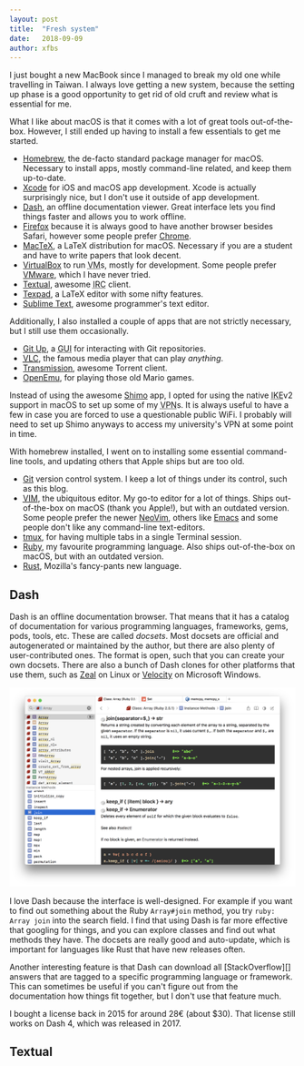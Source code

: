 ```yaml
---
layout: post
title:  "Fresh system"
date:   2018-09-09
author: xfbs
---
```


I just bought a new MacBook since I managed to break my old one while travelling in Taiwan. I always love getting a new system, because the setting up phase is a good opportunity to get rid of old cruft and review what is essential for me.

What I like about macOS is that it comes with a lot of great tools out-of-the-box. However, I still ended up having to install a few essentials to get me started.

- [Homebrew][], the de-facto standard package manager for macOS. Necessary to install apps, mostly command-line related, and keep them up-to-date.
- [Xcode][] for iOS and macOS app development. Xcode is actually surprisingly nice, but I don't use it outside of app development.
- [Dash][], an offline documentation viewer. Great interface lets you find things faster and allows you to work offline.
- [Firefox][] because it is always good to have another browser besides Safari, however some people prefer [Chrome][].
- [MacTeX][], a LaTeX distribution for macOS. Necessary if you are a student and have to write papers that look decent.
- [VirtualBox][] to run <abbr title="Virtual Machine">VM</abbr>s, mostly for development. Some people prefer [VMware][], which I have never tried.
- [Textual][], awesome <abbr title="Internet Relay Chat">IRC</abbr> client.
- [Texpad][], a LaTeX editor with some nifty features.
- [Sublime Text][], awesome programmer's text editor. 

Additionally, I also installed a couple of apps that are not strictly necessary, but I still use them occasionally.

- [Git Up][], a <abbr title="Guided User Interface">GUI</abbr> for interacting with Git repositories.
- [<abbr title="VideoLAN Client">VLC</abbr>][VLC], the famous media player that can play *anything*.
- [Transmission][], awesome Torrent client.
- [OpenEmu][], for playing those old Mario games.

Instead of using the awesome [Shimo][] app, I opted for using the native <abbr title="Internet Key Exchange">IKE</abbr>v2 support in macOS to set up some of my <abbr title="Virtual Private Network">VPN</abbr>s. It is always useful to have a few in case you are forced to use a questionable public WiFi. I probably will need to set up Shimo anyways to access my university's <abbr>VPN</abbr> at some point in time.

With homebrew installed, I went on to installing some essential command-line tools, and updating others that Apple ships but are too old.

- [Git][] version control system. I keep a lot of things under its control, such as this blog.
- [<abbr title="VI Improved">VIM</abbr>][VIM], the ubiquitous editor. My go-to editor for a lot of things. Ships out-of-the-box on macOS (thank you Apple!), but with an outdated version. Some people prefer the newer [NeoVim][], others like [Emacs][] and some people don't like any command-line text-editors.
- [tmux][], for having multiple tabs in a single Terminal session.
- [Ruby][], my favourite programming language. Also ships out-of-the-box on macOS, but with an outdated version.
- [Rust][], Mozilla's fancy-pants new language. 

## Dash

Dash is an offline documentation browser. That means that it has a catalog of documentation for various programming languages, frameworks, gems, pods, tools, etc. These are called *docsets*. Most docsets are official and autogenerated or maintained by the author, but there are also plenty of user-contributed ones. The format is open, such that you can create your own docsets. There are also a bunch of Dash clones for other platforms that use them, such as [Zeal][] on Linux or [Velocity][] on Microsoft Windows. 

![Dash](/assets/images/dash_app_screenshot.png)

I love Dash because the interface is well-designed. For example if you want to find out something about the Ruby `Array#join` method, you try `ruby: Array join` into the search field. I find that using Dash is far more effective that googling for things, and you can explore classes and find out what methods they have. The docsets are really good and auto-update, which is important for languages like Rust that have new releases often.

Another interesting feature is that Dash can download all [StackOverflow][] answers that are tagged to a specific programming language or framework. This can sometimes be useful if you can't figure out from the documentation how things fit together, but I don't use that feature much.

I bought a license back in 2015 for around 28€ (about $30). That license still works on Dash 4, which was released in 2017.

## Textual

[Emacs]: https://www.gnu.org/software/emacs/
[tmux]: https://github.com/tmux/tmux/wiki
[Shimo]: https://www.shimovpn.com/
[Chrome]: https://www.google.com/chrome/
[VMware]: https://www.vmware.com
[Git]: https://git-scm.com
[VIM]: https://www.vim.org
[NeoVim]: https://neovim.io
[Ruby]: https://www.ruby-lang.org
[Rust]: https://www.rust-lang.org/
[Homebrew]: https://brew.sh/
[Dash]: https://kapeli.com/dash
[Firefox]: https://mozilla.org/firefox
[MacTeX]: https://tug.org/mactex/
[VirtualBox]: https://virtualbox.org/
[Xcode]: https://developer.apple.com/xcode/
[Git Up]: https://gitup.co/
[VLC]: http://www.videolan.org/
[Texpad]: https://www.texpad.com
[Textual]: https://www.codeux.com/textual/
[Sublime Text]: https://www.sublimetext.com/
[Transmission]: https://transmissionbt.com
[OpenEmu]: https://openemu.org
[Zeal]: https://zealdocs.org
[Velocity]: https://velocity.silverlakesoftware.com
